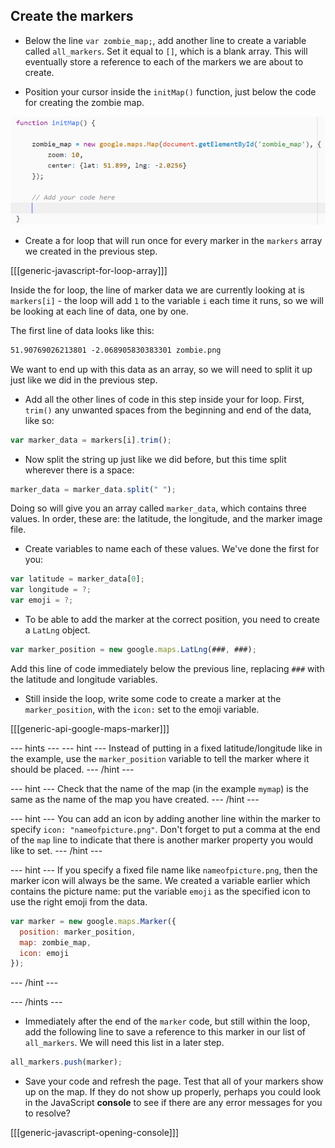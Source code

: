 ## Create the markers

+ Below the line `var zombie_map;`, add another line to create a variable called `all_markers`. Set it equal to `[]`, which is a blank array. This will eventually store a reference to each of the markers we are about to create.

+ Position your cursor inside the `initMap()` function, just below the code for creating the zombie map.

![Add marker code here](images/add-marker-code.png)

+ Create a for loop that will run once for every marker in the `markers` array we created in the previous step.

[[[generic-javascript-for-loop-array]]]

Inside the for loop, the line of marker data we are currently looking at is `markers[i]` - the loop will add `1` to the variable `i` each time it runs, so we will be looking at each line of data, one by one.

The first line of data looks like this:

```html
51.90769026213801 -2.068905830383301 zombie.png
```

We want to end up with this data as an array, so we will need to split it up just like we did in the previous step.

+ Add all the other lines of code in this step inside your for loop. First, `trim()` any unwanted spaces from the beginning and end of the data, like so:

```JavaScript
var marker_data = markers[i].trim();
```

+ Now split the string up just like we did before, but this time split wherever there is a space:

```JavaScript
marker_data = marker_data.split(" ");
```

Doing so will give you an array called `marker_data`, which contains three values. In order, these are: the latitude, the longitude, and the marker image file.

+ Create variables to name each of these values. We've done the first for you:

```JavaScript
var latitude = marker_data[0];
var longitude = ?;
var emoji = ?;
```

+ To be able to add the marker at the correct position, you need to create a `LatLng` object.

```JavaScript
var marker_position = new google.maps.LatLng(###, ###);
```

Add this line of code immediately below the previous line, replacing `###` with the latitude and longitude variables.

+ Still inside the loop, write some code to create a marker at the `marker_position`, with the `icon:` set to the emoji variable.

[[[generic-api-google-maps-marker]]]

\--- hints \--- \--- hint \--- Instead of putting in a fixed latitude/longitude like in the example, use the `marker_position` variable to tell the marker where it should be placed. \--- /hint \---

\--- hint \--- Check that the name of the map (in the example `mymap`) is the same as the name of the map you have created. \--- /hint \---

\--- hint \--- You can add an icon by adding another line within the marker to specify `icon: "nameofpicture.png"`. Don't forget to put a comma at the end of the `map` line to indicate that there is another marker property you would like to set. \--- /hint \---

\--- hint \--- If you specify a fixed file name like `nameofpicture.png`, then the marker icon will always be the same. We created a variable earlier which contains the picture name: put the variable `emoji` as the specified icon to use the right emoji from the data.

```JavaScript
var marker = new google.maps.Marker({
  position: marker_position,
  map: zombie_map,
  icon: emoji
});
```

\--- /hint \---

\--- /hints \---

+ Immediately after the end of the `marker` code, but still within the loop, add the following line to save a reference to this marker in our list of `all_markers`. We will need this list in a later step.

```JavaScript
all_markers.push(marker);
```

+ Save your code and refresh the page. Test that all of your markers show up on the map. If they do not show up properly, perhaps you could look in the JavaScript **console** to see if there are any error messages for you to resolve?

[[[generic-javascript-opening-console]]]
